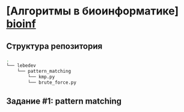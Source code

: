 [Алгоритмы в биоинформатике] [bioinf]
==========================

[bioinf]: http://bioinformaticsinstitute.ru/courses/bioalgo/2013/spring

Структура репозитория
---------------------

```bash
.
└── lebedev
    └── pattern_matching
        └── kmp.py
        └── brute_force.py

```

Задание #1: pattern matching
----------------------------

